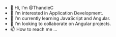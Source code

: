 - 👋 Hi, I’m @ThandieC
- 👀 I’m interested in Application Development.
- 🌱 I’m currently learning JavaScript and Angular.
- 💞️ I’m looking to collaborate on Angular projects.
- 📫 How to reach me ...

<!---
ThandieC/ThandieC is a ✨ special ✨ repository because its `README.md` (this file) appears on your GitHub profile.
You can click the Preview link to take a look at your changes.
--->
